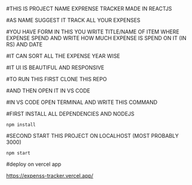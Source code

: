 #THIS IS PROJECT NAME EXPRENSE TRACKER MADE IN REACTJS

#AS NAME SUGGEST IT TRACK ALL YOUR EXPENSES 

#YOU HAVE FORM IN THIS YOU WRITE TITLE/NAME OF ITEM WHERE EXPENSE SPEND AND WRITE HOW MUCH EXPENSE IS SPEND ON IT (IN RS) AND DATE 

#IT CAN SORT ALL THE EXPENSE YEAR WISE 

#IT UI IS BEAUTIFUL AND RESPONSIVE

#TO RUN THIS FIRST CLONE THIS REPO

#AND THEN OPEN IT IN VS CODE 

#IN VS CODE OPEN TERMINAL AND WRITE THIS COMMAND

#FIRST INSTALL ALL DEPENDENCIES AND NODEJS

    npm install 
    
#SECOND START THIS PROJECT ON LOCALHOST (MOST PROBABLY 3000)

    npm start

#deploy on vercel app 

https://expenss-tracker.vercel.app/
